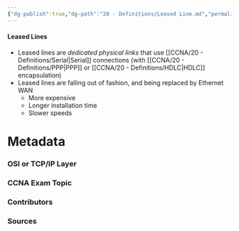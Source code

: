 ```yaml
---
{"dg-publish":true,"dg-path":"20 - Definitions/Leased Line.md","permalink":"/20-definitions/leased-line/","tags":["defs_ccna"]}
---
```


#### Leased Lines
- Leased lines are *dedicated physical links* that use [[CCNA/20 - Definitions/Serial\|Serial]] connections (with [[CCNA/20 - Definitions/PPP\|PPP]] or [[CCNA/20 - Definitions/HDLC\|HDLC]] encapsulation)
- Leased lines are falling out of fashion, and being replaced by Ethernet WAN
	- More expensive
	- Longer installation time
	- Slower speeds






# Metadata
### OSI or TCP/IP Layer

### CCNA Exam Topic

### Contributors

### Sources
